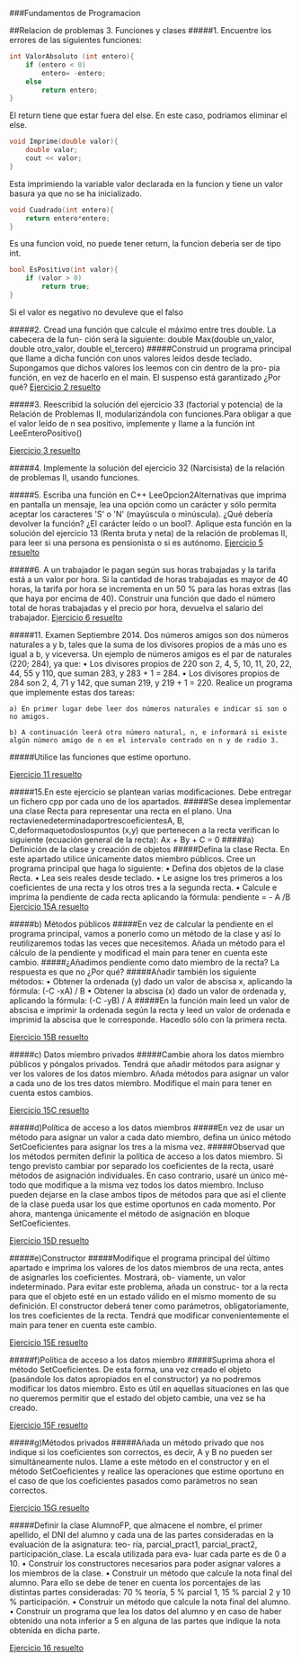 ###Fundamentos de Programacion

##Relacion de problemas 3. Funciones y clases
#####1. Encuentre los errores de las siguientes funciones:
```c++
int ValorAbsoluto (int entero){
	if (entero < 0)
    	entero= -entero;
	else
    	return entero;
}
```
El return tiene que estar fuera del else. En este caso, podriamos eliminar el else.

```c++
void Imprime(double valor){
	double valor;
    cout << valor;
}
```
Esta imprimiendo la variable valor declarada en la funcion y tiene un valor basura ya que no se ha inicializado.

```c++
void Cuadrado(int entero){
	return entero*entero;
}
```
Es una funcion void, no puede tener return, la funcion deberia ser de tipo int.

```c++
bool EsPositivo(int valor){
	if (valor > 0)
    	return true;
}
```
Si el valor es negativo no devuleve que el falso

#####2. Cread una función que calcule el máximo entre tres double. La cabecera de la fun- ción será la siguiente:
	double Max(double un_valor, double otro_valor, double el_tercero)
#####Construid un programa principal que llame a dicha función con unos valores leídos desde teclado. Supongamos que dichos valores los leemos con cin dentro de la pro- pia función, en vez de hacerlo en el main. El suspenso está garantizado ¿Por qué?
[Ejercicio 2 resuelto](https://github.com/JArandaIzquierdo/FundamentosDeProgramacion/blob/master/Ejercicios/EjerciciosRelacion3/Ejercicio2.cpp)

#####3. Reescribid la solución del ejercicio 33 (factorial y potencia) de la Relación de Problemas II, modularizándola con funciones.Para obligar a que el valor leído de n sea positivo, implemente y llame a la función int LeeEnteroPositivo()

[Ejercicio 3 resuelto](https://github.com/JArandaIzquierdo/FundamentosDeProgramacion/blob/master/Ejercicios/EjerciciosRelacion3/Ejercicio3.cpp)

#####4. Implemente la solución del ejercicio 32 (Narcisista) de la relación de problemas II, usando funciones.


#####5. Escriba una función en C++ LeeOpcion2Alternativas que imprima en pantalla un mensaje, lea una opción como un carácter y sólo permita aceptar los caracteres 'S' o 'N' (mayúscula o minúscula). ¿Qué debería devolver la función? ¿El carácter leído o un bool?. Aplique esta función en la solución del ejercicio 13 (Renta bruta y neta) de la relación de problemas II, para leer si una persona es pensionista o si es autónomo.
[Ejercicio 5 resuelto](https://github.com/JArandaIzquierdo/FundamentosDeProgramacion/blob/master/Ejercicios/EjerciciosRelacion3/Ejercicio5.cpp)

#####6. A un trabajador le pagan según sus horas trabajadas y la tarifa está a un valor por hora. Si la cantidad de horas trabajadas es mayor de 40 horas, la tarifa por hora se incrementa en un 50 % para las horas extras (las que haya por encima de 40). Construir una función que dado el número total de horas trabajadas y el precio por hora, devuelva el salario del trabajador.
[Ejercicio 6 resuelto](https://github.com/JArandaIzquierdo/FundamentosDeProgramacion/blob/master/Ejercicios/EjerciciosRelacion3/Ejercicio6.cpp)

#####11. Examen Septiembre 2014. Dos números amigos son dos números naturales a y b, tales que la suma de los divisores propios de a más uno es igual a b, y viceversa. Un ejemplo de números amigos es el par de naturales (220; 284), ya que:
	• Los divisores propios de 220 son 2, 4, 5, 10, 11, 20, 22, 44, 55 y 110, que suman 283, y 283 + 1 = 284.
	• Los divisores propios de 284 son 2, 4, 71 y 142, que suman 219, y 219 + 1 = 220. Realice un programa que implemente estas dos tareas:
    
	a) En primer lugar debe leer dos números naturales e indicar si son o no amigos.
    
    b) A continuación leerá otro número natural, n, e informará si existe algún número amigo de n en el intervalo centrado en n y de radio 3. 

#####Utilice las funciones que estime oportuno.

[Ejercicio 11 resuelto](https://github.com/JArandaIzquierdo/FundamentosDeProgramacion/blob/master/Ejercicios/EjerciciosRelacion3/Ejercicio11.cpp)

#####15.En este ejercicio se plantean varias modificaciones. Debe entregar un fichero cpp por cada uno de los apartados.
#####Se desea implementar una clase Recta para representar una recta en el plano. Una rectavienedeterminadaportrescoeficientesA, B, C,deformaquetodoslospuntos (x,y) que pertenecen a la recta verifican lo siguiente (ecuación general de la recta):
	Ax + By + C = 0
#####a) Definición de la clase y creación de objetos
#####Defina la clase Recta. En este apartado utilice únicamente datos miembro públicos. Cree un programa principal que haga lo siguiente:
	• Defina dos objetos de la clase Recta.
	• Lea seis reales desde teclado.
	• Le asigne los tres primeros a los coeficientes de una recta y los otros tres a la 	segunda recta.
	• Calcule e imprima la pendiente de cada recta aplicando la fórmula: pendiente = - A 		/B
[Ejercicio 15A resuelto](https://github.com/JArandaIzquierdo/FundamentosDeProgramacion/blob/master/Ejercicios/EjerciciosRelacion3/Ejercicio15A.cpp)

#####b) Métodos públicos
#####En vez de calcular la pendiente en el programa principal, vamos a ponerlo como un método de la clase y así lo reutilizaremos todas las veces que necesitemos. Añada un método para el cálculo de la pendiente y modificad el main para tener en cuenta este cambio.
#####¿Añadimos pendiente como dato miembro de la recta? La respuesta es que no ¿Por qué?
#####Añadir también los siguiente métodos:
	• Obtener la ordenada (y) dado un valor de abscisa x, aplicando la fórmula: (-C -xA) / 	B
	• Obtener la abscisa (x) dado un valor de ordenada y, aplicando la fórmula: (-C -yB) / 	A
#####En la función main leed un valor de abscisa e imprimir la ordenada según la recta y leed un valor de ordenada e imprimid la abscisa que le corresponde. Hacedlo sólo con la primera recta.

[Ejercicio 15B resuelto](https://github.com/JArandaIzquierdo/FundamentosDeProgramacion/blob/master/Ejercicios/EjerciciosRelacion3/Ejercicio15B.cpp)

#####c) Datos miembro privados
#####Cambie ahora los datos miembro públicos y póngalos privados. Tendrá que añadir métodos para asignar y ver los valores de los datos miembro. Añada métodos para asignar un valor a cada uno de los tres datos miembro. Modifique el main para tener en cuenta estos cambios.

[Ejercicio 15C resuelto](https://github.com/JArandaIzquierdo/FundamentosDeProgramacion/blob/master/Ejercicios/EjerciciosRelacion3/Ejercicio15C.cpp)

#####d)Política de acceso a los datos miembros
#####En vez de usar un método para asignar un valor a cada dato miembro, defina un único método SetCoeficientes para asignar los tres a la misma vez.
#####Observad que los métodos permiten definir la política de acceso a los datos miembro. Si tengo previsto cambiar por separado los coeficientes de la recta, usaré métodos de asignación individuales. En caso contrario, usaré un único mé- todo que modifique a la misma vez todos los datos miembro. Incluso pueden dejarse en la clase ambos tipos de métodos para que así el cliente de la clase pueda usar los que estime oportunos en cada momento. Por ahora, mantenga únicamente el método de asignación en bloque SetCoeficientes.

[Ejercicio 15D resuelto](https://github.com/JArandaIzquierdo/FundamentosDeProgramacion/blob/master/Ejercicios/EjerciciosRelacion3/Ejercicio15D.cpp)


#####e)Constructor
#####Modifique el programa principal del último apartado e imprima los valores de los datos miembros de una recta, antes de asignarles los coeficientes. Mostrará, ob- viamente, un valor indeterminado. Para evitar este problema, añada un construc- tor a la recta para que el objeto esté en un estado válido en el mismo momento de su definición. El constructor deberá tener como parámetros, obligatoriamente, los tres coeficientes de la recta. Tendrá que modificar convenientemente el main para tener en cuenta este cambio.

[Ejercicio 15E resuelto](https://github.com/JArandaIzquierdo/FundamentosDeProgramacion/blob/master/Ejercicios/EjerciciosRelacion3/Ejercicio15E.cpp)

#####f)Política de acceso a los datos miembro
#####Suprima ahora el método SetCoeficientes. De esta forma, una vez creado el objeto (pasándole los datos apropiados en el constructor) ya no podremos modificar los datos miembro. Esto es útil en aquellas situaciones en las que no queremos permitir que el estado del objeto cambie, una vez se ha creado.

[Ejercicio 15F resuelto](https://github.com/JArandaIzquierdo/FundamentosDeProgramacion/blob/master/Ejercicios/EjerciciosRelacion3/Ejercicio15F.cpp)

#####g)Métodos privados
#####Añada un método privado que nos indique si los coeficientes son correctos, es decir, A y B no pueden ser simultáneamente nulos. Llame a este método en el constructor y en el método SetCoeficientes y realice las operaciones que estime oportuno en el caso de que los coeficientes pasados como parámetros no sean correctos.

[Ejercicio 15G resuelto](https://github.com/JArandaIzquierdo/FundamentosDeProgramacion/blob/master/Ejercicios/EjerciciosRelacion3/Ejercicio15G.cpp)

#####Definir la clase AlumnoFP, que almacene el nombre, el primer apellido, el DNI del alumno y cada una de las partes consideradas en la evaluación de la asignatura: teo- ría, parcial_pract1, parcial_pract2, participación_clase. La escala utilizada para eva- luar cada parte es de 0 a 10.
	• Construir los constructores necesarios para poder asignar valores a los miembros de la clase.
	• Construir un método que calcule la nota final del alumno. Para ello se debe de tener en cuenta los porcentajes de las distintas partes consideradas: 70 % teoría, 5 % parcial 1, 15 % parcial 2 y 10 % participación.
	• Construir un método que calcule la nota final del alumno.
	• Construir un programa que lea los datos del alumno y en caso de haber obtenido una nota inferior a 5 en alguna de las partes que indique la nota obtenida en dicha parte.

[Ejercicio 16 resuelto](https://github.com/JArandaIzquierdo/FundamentosDeProgramacion/blob/master/Ejercicios/EjerciciosRelacion3/Ejercicio16.cpp)